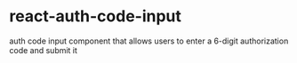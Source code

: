 # react-auth-code-input
auth code input component that allows users to enter a 6-digit authorization code and submit it
